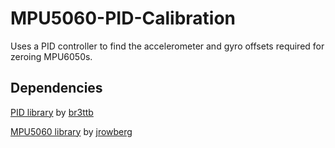 # MPU5060-PID-Calibration
Uses a PID controller to find the accelerometer and gyro offsets required for zeroing MPU6050s.

## Dependencies
[PID library](https://github.com/br3ttb/Arduino-PID-Library) by [br3ttb](https://github.com/br3ttb)

[MPU5060 library](https://github.com/jrowberg/i2cdevlib/tree/master/Arduino/MPU6050) by [jrowberg](https://github.com/jrowberg)
